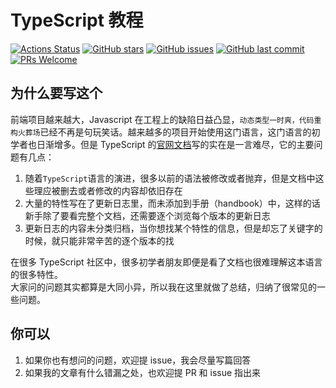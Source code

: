 # TypeScript 教程

[![Actions Status](https://github.com/xiaoboost/typescript-tutorial/workflows/Github%20Pages/badge.svg)](https://github.com/xiaoboost/typescript-tutorial/actions)
[![GitHub stars](https://img.shields.io/github/stars/xiaoboost/typescript-tutorial.svg?style=flat-square)](https://github.com/xiaoboost/typescript-tutorial/stargazers)
[![GitHub issues](https://img.shields.io/github/issues/xiaoboost/typescript-tutorial.svg?style=flat-square)](https://github.com/xiaoboost/typescript-tutorial/issues)
[![GitHub last commit](https://img.shields.io/github/last-commit/xiaoboost/typescript-tutorial.svg?style=flat-square)](https://github.com/xiaoboost/typescript-tutorial/commits/master)
[![PRs Welcome](https://img.shields.io/badge/PRs-welcome-brightgreen.svg?style=flat-square)](http://makeapullrequest.com)

## 为什么要写这个

前端项目越来越大，Javascript 在工程上的缺陷日益凸显，`动态类型一时爽，代码重构火葬场`已经不再是句玩笑话。越来越多的项目开始使用这门语言，这门语言的初学者也日渐增多。但是 TypeScript 的[官网文档](https://www.typescriptlang.org/docs/handbook/basic-types.html)写的实在是一言难尽，它的主要问题有几点：

1. 随着`TypeScript`语言的演进，很多以前的语法被修改或者抛弃，但是文档中这些理应被删去或者修改的内容却依旧存在  
2. 大量的特性写在了更新日志里，而未添加到手册（handbook）中，这样的话新手除了要看完整个文档，还需要逐个浏览每个版本的更新日志  
3. 更新日志的内容未分类归档，当你想找某个特性的信息，但是却忘了关键字的时候，就只能非常辛苦的逐个版本的找  

在很多 TypeScript 社区中，很多初学者朋友即便是看了文档也很难理解这本语言的很多特性。  
大家问的问题其实都算是大同小异，所以我在这里就做了总结，归纳了很常见的一些问题。  

## 你可以

1. 如果你也有想问的问题，欢迎提 issue，我会尽量写篇回答  
2. 如果我的文章有什么错漏之处，也欢迎提 PR 和 issue 指出来

